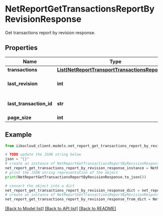 # NetReportGetTransactionsReportByRevisionResponse

Get transactions report by revision response.

## Properties

Name | Type | Description | Notes
------------ | ------------- | ------------- | -------------
**transactions** | [**List[NetReportTransportTransactionsReportItem]**](NetReportTransportTransactionsReportItem.md) | Transactions. | [optional] 
**last_revision** | **int** | Last known transaction revision. | [optional] 
**last_transaction_id** | **str** | Last known transaction id. | [optional] 
**page_size** | **int** | Page size. | [optional] 

## Example

```python
from iikocloud_client.models.net_report_get_transactions_report_by_revision_response import NetReportGetTransactionsReportByRevisionResponse

# TODO update the JSON string below
json = "{}"
# create an instance of NetReportGetTransactionsReportByRevisionResponse from a JSON string
net_report_get_transactions_report_by_revision_response_instance = NetReportGetTransactionsReportByRevisionResponse.from_json(json)
# print the JSON string representation of the object
print(NetReportGetTransactionsReportByRevisionResponse.to_json())

# convert the object into a dict
net_report_get_transactions_report_by_revision_response_dict = net_report_get_transactions_report_by_revision_response_instance.to_dict()
# create an instance of NetReportGetTransactionsReportByRevisionResponse from a dict
net_report_get_transactions_report_by_revision_response_from_dict = NetReportGetTransactionsReportByRevisionResponse.from_dict(net_report_get_transactions_report_by_revision_response_dict)
```
[[Back to Model list]](../README.md#documentation-for-models) [[Back to API list]](../README.md#documentation-for-api-endpoints) [[Back to README]](../README.md)


